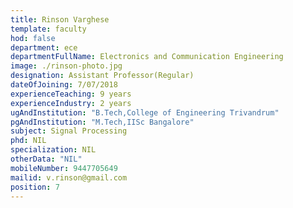 ```yaml
---
title: Rinson Varghese
template: faculty
hod: false
department: ece
departmentFullName: Electronics and Communication Engineering
image: ./rinson-photo.jpg
designation: Assistant Professor(Regular)
dateOfJoining: 7/07/2018
experienceTeaching: 9 years
experienceIndustry: 2 years
ugAndInstitution: "B.Tech,College of Engineering Trivandrum"
pgAndInstitution: "M.Tech,IISc Bangalore"
subject: Signal Processing
phd: NIL
specialization: NIL
otherData: "NIL"
mobileNumber: 9447705649
mailid: v.rinson@gmail.com
position: 7
---
```

